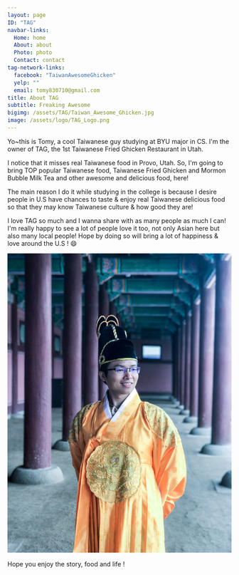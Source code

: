 ```yaml
---
layout: page
ID: "TAG"
navbar-links:
  Home: home
  About: about
  Photo: photo
  Contact: contact
tag-network-links:
  facebook: "TaiwanAwesomeGhicken"
  yelp: ""
  email: tomy830710@gmail.com
title: About TAG
subtitle: Freaking Awesome
bigimg: /assets/TAG/Taiwan_Awesome_Ghicken.jpg
image: /assets/logo/TAG_Logo.png
---
```


Yo~this is Tomy, a cool Taiwanese guy studying at BYU major in CS.  I'm the owner of TAG, the 1st Taiwanese Fried Ghicken Restaurant in Utah. 

I notice that it misses real Taiwanese food in Provo, Utah. So, I'm going to bring TOP popular Taiwanese food,  Taiwanese Fried Ghicken and Mormon Bubble Milk Tea and other awesome and delicious food, here!

The main reason I do it while studying in the college is because I desire people in U.S have chances to taste & enjoy real Taiwanese delicious food so that they may know Taiwanese culture & how good they are! 

I love TAG so much and I wanna share with as many people as much I can!  I'm really happy to see a lot of people love it too, not only Asian here but also many local people! Hope by doing so will bring a lot of happiness & love around the U.S !  :smile:

![黃上](/assets/kingTomy.JPG)

Hope you enjoy the story, food and life !
